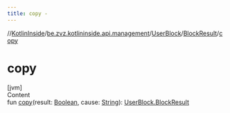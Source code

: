```yaml
---
title: copy -
---
```

//[KotlinInside](../../../index.md)/[be.zvz.kotlininside.api.management](../../index.md)/[UserBlock](../index.md)/[BlockResult](index.md)/[copy](copy.md)



# copy  
[jvm]  
Content  
fun [copy](copy.md)(result: [Boolean](https://kotlinlang.org/api/latest/jvm/stdlib/kotlin/-boolean/index.html), cause: [String](https://kotlinlang.org/api/latest/jvm/stdlib/kotlin/-string/index.html)): [UserBlock.BlockResult](index.md)  



